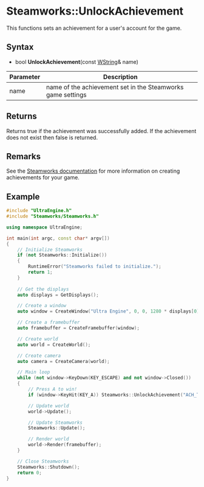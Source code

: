 # Steamworks::UnlockAchievement

This functions sets an achievement for a user's account for the game.

## Syntax

- bool **UnlockAchievement**(const [WString](WString.md)& name)

| Parameter | Description |
|---|---|
| name | name of the achievement set in the Steamworks game settings |

## Returns

Returns true if the achievement was successfully added. If the achievement does not exist then false is returned.

## Remarks

See the [Steamworks documentation](https://partner.steamgames.com/doc/features/achievements/ach_guide) for more information on creating achievements for your game.

## Example

```c++
#include "UltraEngine.h"
#include "Steamworks/Steamworks.h"

using namespace UltraEngine;

int main(int argc, const char* argv[])
{
    // Initialize Steamworks
    if (not Steamworks::Initialize())
    {
        RuntimeError("Steamworks failed to initialize.");
        return 1;
    }
    
    // Get the displays
    auto displays = GetDisplays();

    // Create a window
    auto window = CreateWindow("Ultra Engine", 0, 0, 1280 * displays[0]->scale, 720 * displays[0]->scale, displays[0], WINDOW_CENTER | WINDOW_TITLEBAR);

    // Create a framebuffer
    auto framebuffer = CreateFramebuffer(window);

    // Create world
    auto world = CreateWorld();

    // Create camera
    auto camera = CreateCamera(world);

    // Main loop
    while (not window->KeyDown(KEY_ESCAPE) and not window->Closed())
    {
        // Press A to win!
        if (window->KeyHit(KEY_A)) Steamworks::UnlockAchievement("ACH_TRAVEL_FAR_SINGLE");

        // Update world
        world->Update();

        // Update Steamworks
        Steamworks::Update();

        // Render world
        world->Render(framebuffer);
    }

    // Close Steamworks
    Steamworks::Shutdown();
    return 0;
}
```
